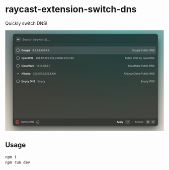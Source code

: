 # raycast-extension-switch-dns

Quickly switch DNS!

![Screenshot](./metadata/screenshot-1.png)

## Usage

```sh
npm i
npm run dev
```
